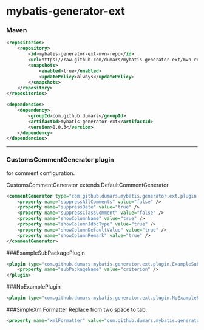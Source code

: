 # mybatis-generator-ext

### Maven

```xml
<repositories>
	<repository>
		<id>mybatis-generator-ext-mvn-repo</id>
		<url>https://raw.github.com/dumars/mybatis-generator-ext/mvn-repo/</url>
		<snapshots>
			<enabled>true</enabled>
			<updatePolicy>always</updatePolicy>
		</snapshots>
	</repository>
</repositories>

<dependencies>
	<dependency>
		<groupId>com.github.dumars</groupId>
		<artifactId>mybatis-generator-ext</artifactId>
		<version>0.0.3</version>
	</dependency>
</dependencies>
```

---
### CustomsCommentGenerator plugin
for comment configuration.

CustomsCommentGenerator extends DefaultCommentGenerator

```xml
<commentGenerator type="com.github.dumars.mybatis.generator.ext.plugin.CustomsCommentGenerator">
    <property name="suppressAllComments" value="false" />
	<property name="suppressDate" value="true" />
	<property name="suppressClassComment" value="false" />
	<property name="showColumnName" value="true" />
	<property name="showColumnJdbcType" value="true" />
	<property name="showColumnDefaultValue" value="true" />
	<property name="showColumnRemark" value="true" />
</commentGenerator>
```

###ExampleSubPackagePlugin

```xml
<plugin type="com.github.dumars.mybatis.generator.ext.plugin.ExampleSubPackagePlugin">
	<property name="subPackageName" value="criterion" />
</plugin>
```

###NoExamplePlugin

```xml
<plugin type="com.github.dumars.mybatis.generator.ext.plugin.NoExamplePlugin"/>
```

###SimpleXmlFormatter
Replace from two space to tab.

```xml
<property name="xmlFormatter" value="com.github.dumars.mybatis.generator.ext.formatter.SimpleXmlFormatter"/>
```
